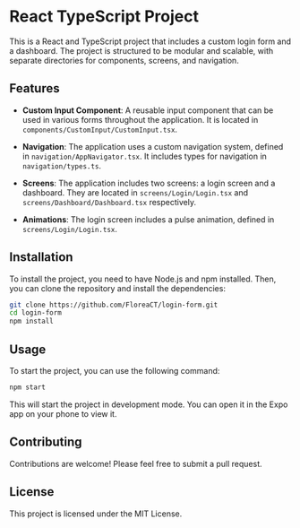 # React TypeScript Project

This is a React and TypeScript project that includes a custom login form and a dashboard. The project is structured to be modular and scalable, with separate directories for components, screens, and navigation.

## Features

- **Custom Input Component**: A reusable input component that can be used in various forms throughout the application. It is located in `components/CustomInput/CustomInput.tsx`.

- **Navigation**: The application uses a custom navigation system, defined in `navigation/AppNavigator.tsx`. It includes types for navigation in `navigation/types.ts`.

- **Screens**: The application includes two screens: a login screen and a dashboard. They are located in `screens/Login/Login.tsx` and `screens/Dashboard/Dashboard.tsx` respectively.

- **Animations**: The login screen includes a pulse animation, defined in `screens/Login/Login.tsx`.

## Installation

To install the project, you need to have Node.js and npm installed. Then, you can clone the repository and install the dependencies:

```bash
git clone https://github.com/FloreaCT/login-form.git
cd login-form
npm install
```

## Usage

To start the project, you can use the following command:

```bash
npm start
```

This will start the project in development mode. You can open it in the Expo app on your phone to view it.

## Contributing

Contributions are welcome! Please feel free to submit a pull request.

## License

This project is licensed under the MIT License.
